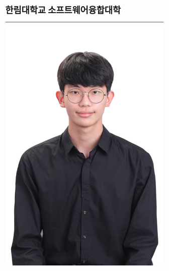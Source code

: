 # 한림대학교 소프트웨어융합대학
---
![이력서 사진](https://github.com/ehdgolgw/Resume/blob/main/KakaoTalk_20220609_210658376.jpg)
